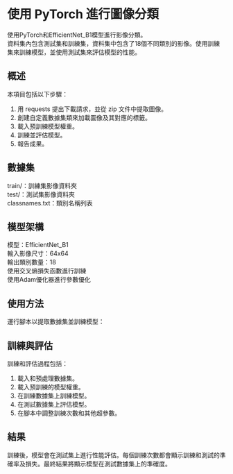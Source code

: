 # 使用 PyTorch 進行圖像分類   

使用PyTorch和EfficientNet_B1模型進行影像分類。  
資料集內包含測試集和訓練集，資料集中包含了18個不同類別的影像。使用訓練集來訓練模型，並使用測試集來評估模型的性能。

## 概述  
本項目包括以下步驟：  
1. 用 requests 提出下載請求，並從 zip 文件中提取圖像。  
2. 創建自定義數據集類來加載圖像及其對應的標籤。  
3. 載入預訓練模型權重。  
4. 訓練並評估模型。   
5. 報告成果。  

## 數據集  
train/：訓練集影像資料夾  
test/：測試集影像資料夾  
classnames.txt：類別名稱列表  

## 模型架構  
模型：EfficientNet_B1  
輸入影像尺寸：64x64  
輸出類別數量：18  
使用交叉熵損失函數進行訓練  
使用Adam優化器進行參數優化   

## 使用方法  
運行腳本以提取數據集並訓練模型：  

## 訓練與評估  
訓練和評估過程包括：  

1. 載入和預處理數據集。  
2. 載入預訓練的模型權重。  
3. 在訓練數據集上訓練模型。    
4. 在測試數據集上評估模型。    
5. 在腳本中調整訓練次數和其他超參數。  

## 結果
訓練後，模型會在測試集上進行性能評估。每個訓練次數都會顯示訓練和測試的準確率及損失。最終結果將顯示模型在測試數據集上的準確度。  
